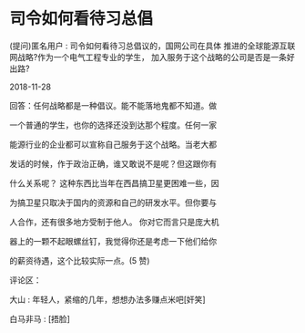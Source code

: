# 司令如何看待习总倡

(提问)匿名用户 : 司令如何看待习总倡议的，国网公司在具体 推进的全球能源互联网战略?作为一个电气工程专业的学生， 加入服务于这个战略的公司是否是一条好出路?

2018-11-28

回答：任何战略都是一种倡议。能不能落地鬼都不知道。做

一个普通的学生，也你的选择还没到达那个程度。任何一家

能源行业的企业都可以宣称自己服务于这个战略。当老大都

发话的时候，作于政治正确，谁又敢说不是呢？但这跟你有

什么关系呢？ 这种东西比当年在西昌搞卫星更困难一些，因

为搞卫星只取决于国内的资源和自己的研发水平。但你要与

人合作，还有很多地方受制于他人。 你对它而言只是庞大机

器上的一颗不起眼螺丝钉，我觉得你还是考虑一下他们给你

的薪资待遇，这个比较实际一点。(5 赞)

评论区：

大山 : 年轻人，紧缩的几年，想想办法多赚点米吧[奸笑]

白马非马 : [捂脸]